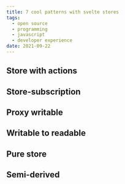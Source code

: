 ```yaml
---
title: 7 cool patterns with svelte stores
tags:
  - open source
  - programming
  - javascript
  - developer experience
date: 2021-09-22
---
```


## Store with actions

## Store-subscription

## Proxy writable

## Writable to readable

## Pure store

## Semi-derived
